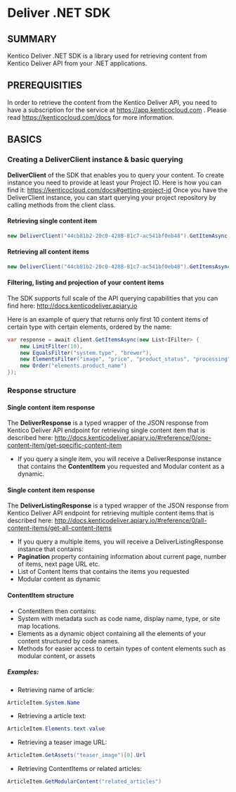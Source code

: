 # Deliver .NET SDK

## SUMMARY

Kentico Deliver .NET SDK is a library used for retrieving content from Kentico Deliver API from your .NET applications.

## PREREQUISITIES

In order to retrieve the content from the Kentico Deliver API, you need to have a subscription for the service at https://app.kenticocloud.com . Please read https://kenticocloud.com/docs for more information.

## BASICS

### Creating a DeliverClient instance & basic querying

**DeliverClient** of the SDK that enables you to query your content. To create instance you need to provide at least your Project ID. Here is how you can find it: https://kenticocloud.com/docs#getting-project-id
Once you have the DeliverClient instance, you can start querying your project repository by calling methods from the client class.

#### Retrieving single content item

```C#
new DeliverClient("44cb81b2-20c0-4288-81c7-ac541bf0eb48").GetItemAsync("Home");
```

#### Retrieving all content items

```C#
new DeliverClient("44cb81b2-20c0-4288-81c7-ac541bf0eb48").GetItemsAsync();
```

#### Filtering, listing and projection of your content items

The SDK supports full scale of the API querying capabilities that you can find here: http://docs.kenticodeliver.apiary.io

Here is an example of query that returns only first 10 content items of certain type with certain elements, ordered by the name:
```C#
var response = await client.GetItemsAsync(new List<IFilter> {
    new LimitFilter(10),
    new EqualsFilter("system.type", "brewer"),
    new ElementsFilter("image", "price", "product_status", "processing"),
    new Order("elements.product_name")
});
```

### Response structure

#### Single content item response

The **DeliverResponse** is a typed wrapper of the JSON response from Kentico Deliver API endpoint for retrieving single content item that is described here: http://docs.kenticodeliver.apiary.io/#reference/0/one-content-item/get-specific-content-item

* If you query a single item, you will receive a DeliverResponse instance that contains the **ContentItem** you requested and Modular content as a dynamic.

#### Single content item response

The **DeliverListingResponse** is a typed wrapper of the JSON response from Kentico Deliver API endpoint for retrieving multiple content items that is described here: http://docs.kenticodeliver.apiary.io/#reference/0/all-content-items/get-all-content-items

* If you query a multiple items, you will receive a DeliverListingResponse instance that contains:
 * **Pagination** property containing information about current page, number of items, next page URL etc.
 * List of Content Items that contains the items you requested
 * Modular content as dynamic
 
#### ContentItem structure
 
 * ContentItem then contains:
  * System with metadata such as code name, display name, type, or site map locations.
  * Elements as a dynamic object containing all the elements of your content structured by code names.
  * Methods for easier access to certain types of content elements such as modular content, or assets
  
##### Examples:
* Retrieving name of article:
```C#
ArticleItem.System.Name
```
* Retrieving a article text:
```C#
ArticleItem.Elements.text.value
```
* Retrieving a teaser image URL:
```C#
ArticleItem.GetAssets("teaser_image")[0].Url
```
* Retrieving ContentItems or related articles:
```C#
ArticleItem.GetModularContent("related_articles")
```

